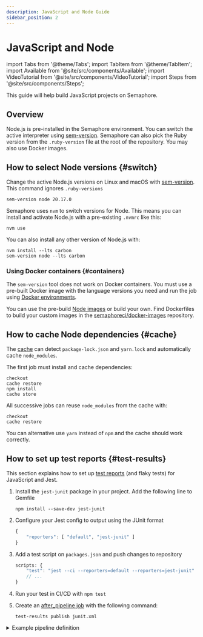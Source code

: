 ```yaml
---
description: JavaScript and Node Guide
sidebar_position: 2
---
```


# JavaScript and Node

import Tabs from '@theme/Tabs';
import TabItem from '@theme/TabItem';
import Available from '@site/src/components/Available';
import VideoTutorial from '@site/src/components/VideoTutorial';
import Steps from '@site/src/components/Steps';

This guide will help build JavaScript projects on Semaphore.

## Overview

Node.js is pre-installed in the Semaphore environment. You can switch the active interpreter using [sem-version](../../reference/toolbox#sem-version). Semaphore can also pick the Ruby version from the `.ruby-version` file at the root of the repository. You may also use Docker images.


## How to select Node versions {#switch}

Change the active Node.js versions on Linux and macOS with [sem-version](../../reference/toolbox#sem-version). This command ignores `.ruby-versions`

```shell
sem-version node 20.17.0
```

Semaphore uses `nvm` to switch versions for Node. This means you can install and activate Node.js with a pre-existing `.nvmrc` like this:

```shell
nvm use
```

You can also install any other version of Node.js with:

```shell
nvm install --lts carbon
sem-version node --lts carbon
```

### Using Docker containers {#containers}

The `sem-version` tool does not work on Docker containers. You must use a pre-built Docker image with the language versions you need and run the job using [Docker environments](../../using-semaphore/pipelines#docker-environments).

You can use the pre-build [Node images](../../using-semaphore/optimization/container-registry#node) or build your own. Find Dockerfiles to build your custom images in the [semaphoreci/docker-images](https://github.com/semaphoreci/docker-images) repository.


## How to cache Node dependencies {#cache}

The [cache](../../reference/toolbox#cache) can detect `package-lock.json` and `yarn.lock` and automatically cache `node_modules`.

The first job must install and cache dependencies:

```shell
checkout
cache restore
npm install
cache store
```


All successive jobs can reuse `node_modules` from the cache with:

```shell
checkout
cache restore
```

You can alternative use `yarn` instead of `npm` and the cache should work correctly.


## How to set up test reports {#test-results}

This section explains how to set up [test reports](../../using-semaphore/tests/test-reports) (and flaky tests) for JavaScript and Jest.

<Steps>

1. Install the `jest-junit` package in your project. Add the following line to Gemfile

    ```shell
    npm install --save-dev jest-junit
    ```

2. Configure your Jest config to output using the JUnit format

    ```js title="jest.config.js"
    {
        "reporters": [ "default", "jest-junit" ]
    }
    ```

3. Add a test script on `packages.json` and push changes to repository

    ```js
    scripts: {
        "test": "jest --ci --reporters=default --reporters=jest-junit"
        // ...
    }
    ```

4. Run your test in CI/CD with `npm test`
5. Create an [after_pipeline job](../../using-semaphore/pipelines#after-pipeline-job) with the following command:

    ```shell
    test-results publish junit.xml
    ```
</Steps>

<details>
<summary>Example pipeline definition</summary>
<div>

```yaml title="Using test reports on Node"
- name: Tests
  task:
    prologue:
      commands:
        - checkout
        - cache restore
        - npm install
        - cache store

    job:
      name: "Tests"
      commands:
        - checkout
        - cache restore
        - npm test

    epilogue:
      always:
        commands:
          - test-results publish junit.xml
```

</div>
</details>

